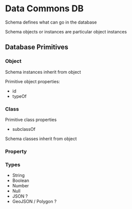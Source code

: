 # Data Commons DB

Schema defines what can go in the database

Schema objects or instances are particular object instances

## Database Primitives

### Object

Schema instances inherit from object

Primitive object properties:

- id
- typeOf

### Class

Primitive class properties


- subclassOf

Schema classes inherit from object

### Property

### Types

- String
- Boolean
- Number
- Null
- JSON ? 
- GeoJSON / Polygon ?
